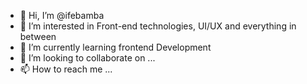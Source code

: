 - 👋 Hi, I’m @ifebamba
- 👀 I’m interested in Front-end technologies, UI/UX and everything in between
- 🌱 I’m currently learning frontend Development
- 💞️ I’m looking to collaborate on ...
- 📫 How to reach me ...

<!---
ifebamba/ifebamba is a ✨ special ✨ repository because its `README.md` (this file) appears on your GitHub profile.
You can click the Preview link to take a look at your changes.
--->
